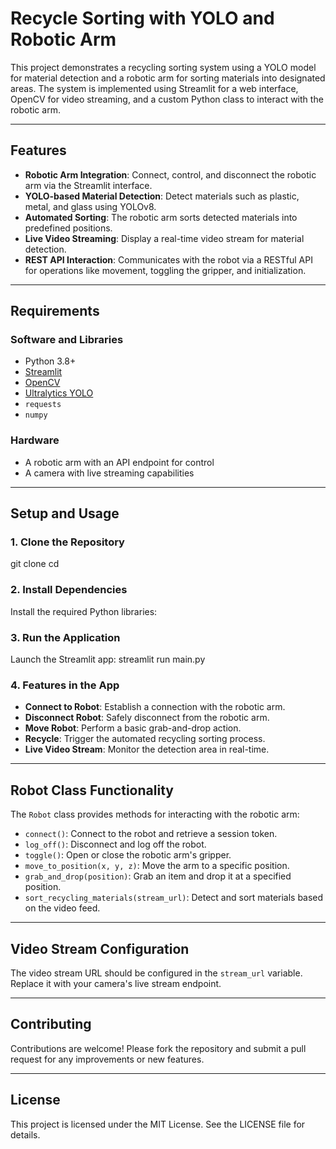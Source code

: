 # Recycle Sorting with YOLO and Robotic Arm

This project demonstrates a recycling sorting system using a YOLO model for material detection and a robotic arm for sorting materials into designated areas. The system is implemented using Streamlit for a web interface, OpenCV for video streaming, and a custom Python class to interact with the robotic arm.

---

## Features

- **Robotic Arm Integration**: Connect, control, and disconnect the robotic arm via the Streamlit interface.
- **YOLO-based Material Detection**: Detect materials such as plastic, metal, and glass using YOLOv8.
- **Automated Sorting**: The robotic arm sorts detected materials into predefined positions.
- **Live Video Streaming**: Display a real-time video stream for material detection.
- **REST API Interaction**: Communicates with the robot via a RESTful API for operations like movement, toggling the gripper, and initialization.

---

## Requirements

### Software and Libraries
- Python 3.8+
- [Streamlit](https://streamlit.io/)
- [OpenCV](https://opencv.org/)
- [Ultralytics YOLO](https://github.com/ultralytics/yolov5)
- `requests`
- `numpy`

### Hardware
- A robotic arm with an API endpoint for control
- A camera with live streaming capabilities

---

## Setup and Usage

### 1. Clone the Repository
git clone <repository-url> cd <repository-directory>


### 2. Install Dependencies
Install the required Python libraries:


### 3. Run the Application
Launch the Streamlit app:
streamlit run main.py


### 4. Features in the App
- **Connect to Robot**: Establish a connection with the robotic arm.
- **Disconnect Robot**: Safely disconnect from the robotic arm.
- **Move Robot**: Perform a basic grab-and-drop action.
- **Recycle**: Trigger the automated recycling sorting process.
- **Live Video Stream**: Monitor the detection area in real-time.

---

## Robot Class Functionality

The `Robot` class provides methods for interacting with the robotic arm:
- `connect()`: Connect to the robot and retrieve a session token.
- `log_off()`: Disconnect and log off the robot.
- `toggle()`: Open or close the robotic arm's gripper.
- `move_to_position(x, y, z)`: Move the arm to a specific position.
- `grab_and_drop(position)`: Grab an item and drop it at a specified position.
- `sort_recycling_materials(stream_url)`: Detect and sort materials based on the video feed.

---

## Video Stream Configuration

The video stream URL should be configured in the `stream_url` variable. Replace it with your camera's live stream endpoint.

---

## Contributing

Contributions are welcome! Please fork the repository and submit a pull request for any improvements or new features.

---

## License

This project is licensed under the MIT License. See the LICENSE file for details.
